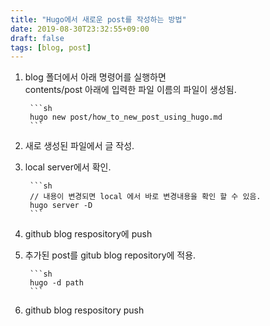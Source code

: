 ```yaml
---
title: "Hugo에서 새로운 post를 작성하는 방법"
date: 2019-08-30T23:32:55+09:00
draft: false
tags: [blog, post]
---
```

1. blog 폴더에서 아래 명령어를 실행하면  
contents/post 아래에 입력한 파일 이름의 파일이 생성됨.

        ```sh
        hugo new post/how_to_new_post_using_hugo.md
        ```  

1. 새로 생성된 파일에서 글 작성.  
1. local server에서 확인.  

        ```sh
        // 내용이 변경되면 local 에서 바로 변경내용을 확인 할 수 있음.
        hugo server -D
        ```

1. github blog respository에 push
1. 추가된 post를 gitub blog repository에 적용.

        ```sh
        hugo -d path
        ```

1. github blog respository push
